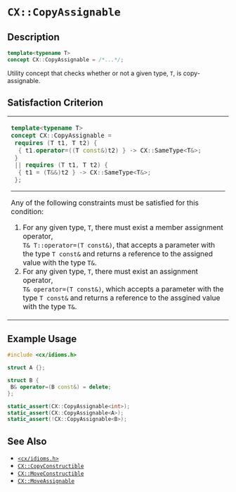 # `CX::CopyAssignable`
## Description
<area id="no-interactive-code"></area>
```c++
template<typename T>
concept CX::CopyAssignable = /*...*/;
```
Utility concept that checks whether or not a given type, `T`,
is copy-assignable.

## Satisfaction Criterion
<table id="member-function-table">
 <tr><td>

  ```c++
  template<typename T>
  concept CX::CopyAssignable =
   requires (T t1, T t2) {
    { t1.operator=((T const&)t2) } -> CX::SameType<T&>;
   }
   || requires (T t1, T t2) {
    { t1 = (T&&)t2 } -> CX::SameType<T&>;
   };
  ```
  ---
  Any of the following constraints must be satisfied for this
  condition:
  1. For any given type, `T`, there must exist a member assignment
     operator, <br> `T& T::operator=(T const&)`, that accepts a
     parameter with the type `T const&` and returns a reference to
     the assigned value with the type `T&`.
  2. For any given type, `T`, there must exist an assignment
     operator, <br> `T& operator=(T const&)`, which accepts a
     parameter with the type `T const&` and returns a reference to
     the assgined value with the type `T&`.

 </td></tr>
</table>

## Example Usage
```c++
#include <cx/idioms.h>

struct A {};

struct B {
 B& operator=(B const&) = delete;
};

static_assert(CX::CopyAssignable<int>);
static_assert(CX::CopyAssignable<A>);
static_assert(!CX::CopyAssignable<B>);
```

## See Also
 - [`<cx/idioms.h>`](../cx_idioms_h.md)
 - [`CX::CopyConstructible`](./copy_constructible.md)
 - [`CX::MoveConstructible`](./move_constructible.md)
 - [`CX::MoveAssignable`](./move_assignable.md)
